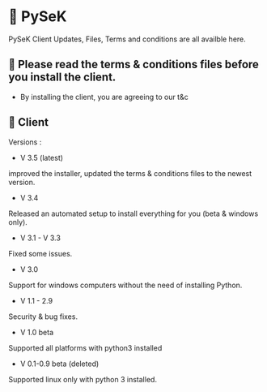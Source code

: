 # 📡 PySeK
PySeK Client Updates, Files, Terms and conditions are all availble here.

## 🚫 Please read the terms & conditions files before you install the client.

- By installing the client, you are agreeing to our t&c

## 💾 Client 

Versions : 

- V 3.5 (latest)

improved the installer, updated the terms & conditions files to the newest version. 

- V 3.4 

Released an automated setup to install everything for you (beta & windows only).

- V 3.1 - V 3.3

Fixed some issues.

- V 3.0

Support for windows computers without the need of installing Python.

- V 1.1 - 2.9 

Security & bug fixes.

- V 1.0 beta

Supported all platforms with python3 installed

- V 0.1-0.9 beta (deleted)

Supported linux only with python 3 installed.
